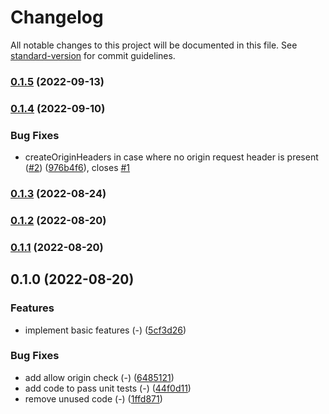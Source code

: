 # Changelog

All notable changes to this project will be documented in this file. See [standard-version](https://github.com/conventional-changelog/standard-version) for commit guidelines.

### [0.1.5](https://github.com/NozomuIkuta/h3-cors/compare/v0.1.4...v0.1.5) (2022-09-13)

### [0.1.4](https://github.com/NozomuIkuta/h3-cors/compare/v0.1.3...v0.1.4) (2022-09-10)


### Bug Fixes

* createOriginHeaders in case where no origin request header is present ([#2](https://github.com/NozomuIkuta/h3-cors/issues/2)) ([976b4f6](https://github.com/NozomuIkuta/h3-cors/commit/976b4f64d8f1ba2e3f18b8e41c22a02ef3b90d5f)), closes [#1](https://github.com/NozomuIkuta/h3-cors/issues/1)

### [0.1.3](https://github.com/NozomuIkuta/h3-cors/compare/v0.1.2...v0.1.3) (2022-08-24)

### [0.1.2](https://github.com/NozomuIkuta/h3-cors/compare/v0.1.1...v0.1.2) (2022-08-20)

### [0.1.1](https://github.com/NozomuIkuta/h3-cors/compare/v0.1.0...v0.1.1) (2022-08-20)

## 0.1.0 (2022-08-20)


### Features

* implement basic features (-) ([5cf3d26](https://github.com/NozomuIkuta/h3-cors/commit/5cf3d26781491b10b51f1af8dc5f0d75376d938b))


### Bug Fixes

* add allow origin check (-) ([6485121](https://github.com/NozomuIkuta/h3-cors/commit/6485121fff65d927c5eaf5683fff759ee2710ed3))
* add code to pass unit tests (-) ([44f0d11](https://github.com/NozomuIkuta/h3-cors/commit/44f0d11c9e97df069752d12701706fd272696180))
* remove unused code (-) ([1ffd871](https://github.com/NozomuIkuta/h3-cors/commit/1ffd871dce41c3f2a898b8bf27b6bba9455eb697))
